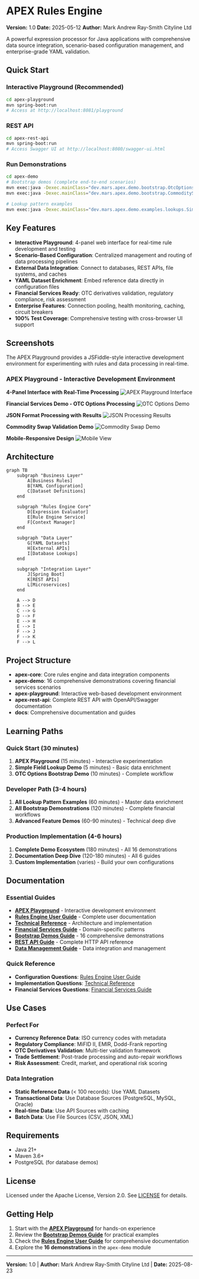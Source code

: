 # APEX Rules Engine

**Version:** 1.0
**Date:** 2025-05-12
**Author:** Mark Andrew Ray-Smith Cityline Ltd

A powerful expression processor for Java applications with comprehensive data source integration, scenario-based configuration management, and enterprise-grade YAML validation.

## Quick Start

### Interactive Playground (Recommended)
```bash
cd apex-playground
mvn spring-boot:run
# Access at http://localhost:8081/playground
```

### REST API
```bash
cd apex-rest-api
mvn spring-boot:run
# Access Swagger UI at http://localhost:8080/swagger-ui.html
```

### Run Demonstrations
```bash
cd apex-demo
# Bootstrap demos (complete end-to-end scenarios)
mvn exec:java -Dexec.mainClass="dev.mars.apex.demo.bootstrap.OtcOptionsBootstrapDemo"
mvn exec:java -Dexec.mainClass="dev.mars.apex.demo.bootstrap.CommoditySwapBootstrapDemo"

# Lookup pattern examples
mvn exec:java -Dexec.mainClass="dev.mars.apex.demo.examples.lookups.SimpleFieldLookupDemo"
```

## Key Features

- **Interactive Playground**: 4-panel web interface for real-time rule development and testing
- **Scenario-Based Configuration**: Centralized management and routing of data processing pipelines
- **External Data Integration**: Connect to databases, REST APIs, file systems, and caches
- **YAML Dataset Enrichment**: Embed reference data directly in configuration files
- **Financial Services Ready**: OTC derivatives validation, regulatory compliance, risk assessment
- **Enterprise Features**: Connection pooling, health monitoring, caching, circuit breakers
- **100% Test Coverage**: Comprehensive testing with cross-browser UI support

## Screenshots

The APEX Playground provides a JSFiddle-style interactive development environment for experimenting with rules and data processing in real-time.

### APEX Playground - Interactive Development Environment

**4-Panel Interface with Real-Time Processing**
![APEX Playground Interface](docs/screenshots/playground_initial_interface_with_file_names_20250825_174757.png)

**Financial Services Demo - OTC Options Processing**
![OTC Options Demo](docs/screenshots/playground_chrome_desktop_view_otc_options_empty_playground_20250823_214748.png)

**JSON Format Processing with Results**
![JSON Processing Results](docs/screenshots/playground_chrome_desktop_view_json_format_processing_20250824_000920.png)

**Commodity Swap Validation Demo**
![Commodity Swap Demo](docs/screenshots/playground_chrome_desktop_view_commodity_swap_demo_20250823_214816.png)

**Mobile-Responsive Design**
![Mobile View](docs/screenshots/playground_chrome_mobile_view_bootstrap_demo_mobile_20250823_233003.png)

## Architecture

```mermaid
graph TB
    subgraph "Business Layer"
        A[Business Rules]
        B[YAML Configuration]
        C[Dataset Definitions]
    end

    subgraph "Rules Engine Core"
        D[Expression Evaluator]
        E[Rule Engine Service]
        F[Context Manager]
    end

    subgraph "Data Layer"
        G[YAML Datasets]
        H[External APIs]
        I[Database Lookups]
    end

    subgraph "Integration Layer"
        J[Spring Boot]
        K[REST APIs]
        L[Microservices]
    end

    A --> D
    B --> E
    C --> G
    D --> F
    E --> H
    E --> I
    F --> J
    F --> K
    F --> L
```

## Project Structure

- **apex-core**: Core rules engine and data integration components
- **apex-demo**: 16 comprehensive demonstrations covering financial services scenarios
- **apex-playground**: Interactive web-based development environment
- **apex-rest-api**: Complete REST API with OpenAPI/Swagger documentation
- **docs**: Comprehensive documentation and guides

## Learning Paths

### Quick Start (30 minutes)
1. **APEX Playground** (15 minutes) - Interactive experimentation
2. **Simple Field Lookup Demo** (5 minutes) - Basic data enrichment
3. **OTC Options Bootstrap Demo** (10 minutes) - Complete workflow

### Developer Path (3-4 hours)
1. **All Lookup Pattern Examples** (60 minutes) - Master data enrichment
2. **All Bootstrap Demonstrations** (120 minutes) - Complete financial workflows
3. **Advanced Feature Demos** (60-90 minutes) - Technical deep dive

### Production Implementation (4-6 hours)
1. **Complete Demo Ecosystem** (180 minutes) - All 16 demonstrations
2. **Documentation Deep Dive** (120-180 minutes) - All 6 guides
3. **Custom Implementation** (varies) - Build your own configurations

## Documentation

### Essential Guides
- **[APEX Playground](http://localhost:8081/playground)** - Interactive development environment
- **[Rules Engine User Guide](docs/APEX_RULES_ENGINE_USER_GUIDE.md)** - Complete user documentation
- **[Technical Reference](docs/APEX_TECHNICAL_REFERENCE.md)** - Architecture and implementation
- **[Financial Services Guide](docs/APEX_FINANCIAL_SERVICES_GUIDE.md)** - Domain-specific patterns
- **[Bootstrap Demos Guide](docs/APEX_BOOTSTRAP_DEMOS_GUIDE.md)** - 16 comprehensive demonstrations
- **[REST API Guide](docs/APEX_REST_API_GUIDE.md)** - Complete HTTP API reference
- **[Data Management Guide](docs/APEX_DATA_MANAGEMENT_GUIDE.md)** - Data integration and management

### Quick Reference
- **Configuration Questions**: [Rules Engine User Guide](docs/APEX_RULES_ENGINE_USER_GUIDE.md)
- **Implementation Questions**: [Technical Reference](docs/APEX_TECHNICAL_REFERENCE.md)
- **Financial Services Questions**: [Financial Services Guide](docs/APEX_FINANCIAL_SERVICES_GUIDE.md)

## Use Cases

### Perfect For
- **Currency Reference Data**: ISO currency codes with metadata
- **Regulatory Compliance**: MiFID II, EMIR, Dodd-Frank reporting
- **OTC Derivatives Validation**: Multi-tier validation framework
- **Trade Settlement**: Post-trade processing and auto-repair workflows
- **Risk Assessment**: Credit, market, and operational risk scoring

### Data Integration
- **Static Reference Data** (< 100 records): Use YAML Datasets
- **Transactional Data**: Use Database Sources (PostgreSQL, MySQL, Oracle)
- **Real-time Data**: Use API Sources with caching
- **Batch Data**: Use File Sources (CSV, JSON, XML)

## Requirements

- Java 21+
- Maven 3.6+
- PostgreSQL (for database demos)

## License

Licensed under the Apache License, Version 2.0. See [LICENSE](LICENSE) for details.

## Getting Help

1. Start with the **[APEX Playground](http://localhost:8081/playground)** for hands-on experience
2. Review the **[Bootstrap Demos Guide](docs/APEX_BOOTSTRAP_DEMOS_GUIDE.md)** for practical examples
3. Check the **[Rules Engine User Guide](docs/APEX_RULES_ENGINE_USER_GUIDE.md)** for comprehensive documentation
4. Explore the **16 demonstrations** in the `apex-demo` module

---

**Version:** 1.0 | **Author:** Mark Andrew Ray-Smith Cityline Ltd | **Date:** 2025-08-23
